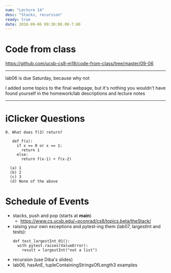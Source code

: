 ```yaml
---
num: "Lecture 14"
desc: "Stacks, recursion"
ready: true
date: 2018-09-06 09:30:00.00-7:00
---
```


# Code from class

<https://github.com/ucsb-cs8-m18/code-from-class/tree/master/09-06>

---

lab06 is due Saturday, because why not

I added some topics to the final webpage, but it's nothing you wouldn't have found yourself in the homework/lab descriptions and lecture notes

---

iClicker Questions
==================

```
0. What does f(3) return?

   def f(x):
     if x == 0 or x == 1:
       return 1
     else:
       return f(x-1) + f(x-2)

  (a) 1
  (b) 2
  (c) 3
  (d) None of the above
```

Schedule of Events
==================

- stacks, push and pop (starts at __main__)
  - <https://www.cs.ucsb.edu/~pconrad/cs8/topics.beta/theStack/>
- raising your own exceptions and pytest-ing them (lab07, largestInt and tests):
    ```
    def test_largestInt_01():
      with pytest.raises(ValueError):
        result = largestInt("not a list")
    ```
- recursion (use Diba's slides)
- lab06, hasAnE, tupleContainingStringsOfLength3 examples